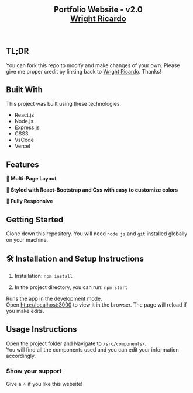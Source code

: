 <h2 align="center">
  Portfolio Website - v2.0<br/>
  <a href="https://portfolio-omega-lake-24.vercel.app/" target="_blank">Wright Ricardo</a>
</h2>
<div align="center">

</div>

<br/>

<h3 align="center">

</h3>

## TL;DR

You can fork this repo to modify and make changes of your own. Please give me proper credit by linking back to [Wright Ricardo](https://portfolio-omega-lake-24.vercel.app/). Thanks!

## Built With

This project was built using these technologies.

- React.js
- Node.js
- Express.js
- CSS3
- VsCode
- Vercel

## Features

**📖 Multi-Page Layout**

**🎨 Styled with React-Bootstrap and Css with easy to customize colors**

**📱 Fully Responsive**

## Getting Started

Clone down this repository. You will need `node.js` and `git` installed globally on your machine.

## 🛠 Installation and Setup Instructions

1. Installation: `npm install`

2. In the project directory, you can run: `npm start`

Runs the app in the development mode.\
Open [http://localhost:3000](http://localhost:3000) to view it in the browser.
The page will reload if you make edits.

## Usage Instructions

Open the project folder and Navigate to `/src/components/`. <br/>
You will find all the components used and you can edit your information accordingly.

### Show your support

Give a ⭐ if you like this website!
